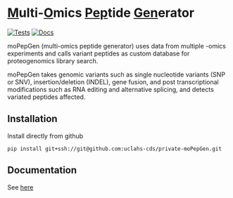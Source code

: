 # <u>M</u>ulti-<u>O</u>mics <u>Pep</u>tide <u>Gen</u>erator

<!-- badges: start -->

[![Tests](https://github.com/uclahs-cds/private-moPepGen/actions/workflows/tests.yaml/badge.svg)](https://github.com/uclahs-cds/private-moPepGen/actions/workflows/tests.yaml)
[![Docs](https://github.com/uclahs-cds/private-moPepGen/actions/workflows/docs.yaml/badge.svg)](https://github.com/uclahs-cds/private-moPepGen/actions/workflows/docs.yaml)

<!-- badges: end -->

moPepGen (multi-omics peptide generator) uses data from multiple -omics experiments and calls variant peptides as custom database for proteogenomics library search.

moPepGen takes genomic variants such as single nucleotide variants (SNP or SNV), insertion/deletion (INDEL), gene fusion, and post transcriptional modifications such as RNA editing and alternative splicing, and detects variated peptides affected. 

## Installation

Install directly from github

```
pip install git+ssh://git@github.com:uclahs-cds/private-moPepGen.git
```

## Documentation

See [here](https://uclahs-cds.github.io/private-moPepGen/index.html)
